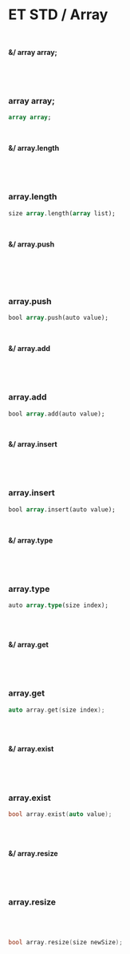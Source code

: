 # ET STD / Array

<br>

**&/ array array;**
#

<br>

### array array;
 
```pascal
array array;
```

<br>

**&/ array.length**
#

<br>

### array.length

```pascal
size array.length(array list);
```
<br>

**&/ array.push**
#

<br>
<br>

### array.push

```pascal
bool array.push(auto value);
```

<br>

**&/ array.add**
#
<br>

### array.add

```pascal
bool array.add(auto value);
```

<br>

**&/ array.insert**
#

<br>

### array.insert

```pascal
bool array.insert(auto value);
```

<br>

**&/ array.type**
#

<br>

### array.type

```pascal
auto array.type(size index);
```

<br>
<br>

**&/ array.get**
#

<br>

### array.get

```c
auto array.get(size index);
```

<br>
<br>

**&/ array.exist**
#

<br>

### array.exist

```c
bool array.exist(auto value);
```

<br>
<br>

**&/ array.resize**
#
<br>

### array.resize

<br>
<br>

```c
bool array.resize(size newSize);
```

<br>
<br>
